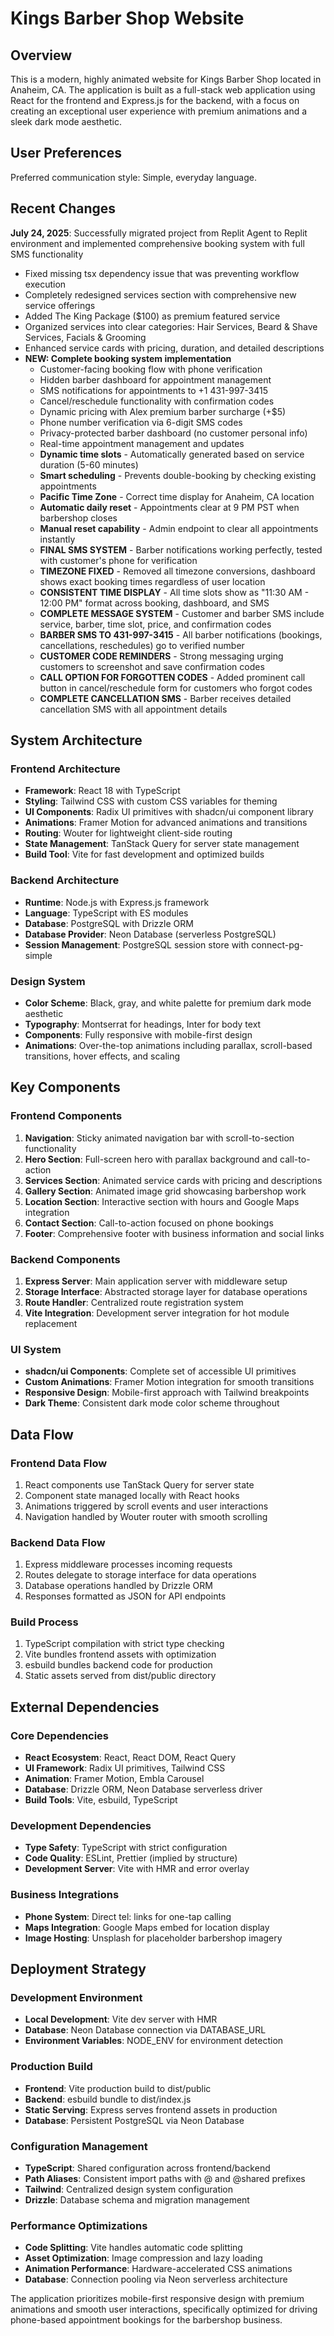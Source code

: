 # Kings Barber Shop Website

## Overview

This is a modern, highly animated website for Kings Barber Shop located in Anaheim, CA. The application is built as a full-stack web application using React for the frontend and Express.js for the backend, with a focus on creating an exceptional user experience with premium animations and a sleek dark mode aesthetic.

## User Preferences

Preferred communication style: Simple, everyday language.

## Recent Changes

**July 24, 2025**: Successfully migrated project from Replit Agent to Replit environment and implemented comprehensive booking system with full SMS functionality
- Fixed missing tsx dependency issue that was preventing workflow execution
- Completely redesigned services section with comprehensive new service offerings
- Added The King Package ($100) as premium featured service
- Organized services into clear categories: Hair Services, Beard & Shave Services, Facials & Grooming
- Enhanced service cards with pricing, duration, and detailed descriptions
- **NEW: Complete booking system implementation**
  - Customer-facing booking flow with phone verification
  - Hidden barber dashboard for appointment management
  - SMS notifications for appointments to +1 431-997-3415
  - Cancel/reschedule functionality with confirmation codes
  - Dynamic pricing with Alex premium barber surcharge (+$5)
  - Phone number verification via 6-digit SMS codes
  - Privacy-protected barber dashboard (no customer personal info)
  - Real-time appointment management and updates
  - **Dynamic time slots** - Automatically generated based on service duration (5-60 minutes)
  - **Smart scheduling** - Prevents double-booking by checking existing appointments
  - **Pacific Time Zone** - Correct time display for Anaheim, CA location
  - **Automatic daily reset** - Appointments clear at 9 PM PST when barbershop closes
  - **Manual reset capability** - Admin endpoint to clear all appointments instantly
  - **FINAL SMS SYSTEM** - Barber notifications working perfectly, tested with customer's phone for verification
  - **TIMEZONE FIXED** - Removed all timezone conversions, dashboard shows exact booking times regardless of user location
  - **CONSISTENT TIME DISPLAY** - All time slots show as "11:30 AM - 12:00 PM" format across booking, dashboard, and SMS
  - **COMPLETE MESSAGE SYSTEM** - Customer and barber SMS include service, barber, time slot, price, and confirmation codes
  - **BARBER SMS TO 431-997-3415** - All barber notifications (bookings, cancellations, reschedules) go to verified number
  - **CUSTOMER CODE REMINDERS** - Strong messaging urging customers to screenshot and save confirmation codes
  - **CALL OPTION FOR FORGOTTEN CODES** - Added prominent call button in cancel/reschedule form for customers who forgot codes
  - **COMPLETE CANCELLATION SMS** - Barber receives detailed cancellation SMS with all appointment details

## System Architecture

### Frontend Architecture
- **Framework**: React 18 with TypeScript
- **Styling**: Tailwind CSS with custom CSS variables for theming
- **UI Components**: Radix UI primitives with shadcn/ui component library
- **Animations**: Framer Motion for advanced animations and transitions
- **Routing**: Wouter for lightweight client-side routing
- **State Management**: TanStack Query for server state management
- **Build Tool**: Vite for fast development and optimized builds

### Backend Architecture
- **Runtime**: Node.js with Express.js framework
- **Language**: TypeScript with ES modules
- **Database**: PostgreSQL with Drizzle ORM
- **Database Provider**: Neon Database (serverless PostgreSQL)
- **Session Management**: PostgreSQL session store with connect-pg-simple

### Design System
- **Color Scheme**: Black, gray, and white palette for premium dark mode aesthetic
- **Typography**: Montserrat for headings, Inter for body text
- **Components**: Fully responsive with mobile-first design
- **Animations**: Over-the-top animations including parallax, scroll-based transitions, hover effects, and scaling

## Key Components

### Frontend Components
1. **Navigation**: Sticky animated navigation bar with scroll-to-section functionality
2. **Hero Section**: Full-screen hero with parallax background and call-to-action
3. **Services Section**: Animated service cards with pricing and descriptions
4. **Gallery Section**: Animated image grid showcasing barbershop work
5. **Location Section**: Interactive section with hours and Google Maps integration
6. **Contact Section**: Call-to-action focused on phone bookings
7. **Footer**: Comprehensive footer with business information and social links

### Backend Components
1. **Express Server**: Main application server with middleware setup
2. **Storage Interface**: Abstracted storage layer for database operations
3. **Route Handler**: Centralized route registration system
4. **Vite Integration**: Development server integration for hot module replacement

### UI System
- **shadcn/ui Components**: Complete set of accessible UI primitives
- **Custom Animations**: Framer Motion integration for smooth transitions
- **Responsive Design**: Mobile-first approach with Tailwind breakpoints
- **Dark Theme**: Consistent dark mode color scheme throughout

## Data Flow

### Frontend Data Flow
1. React components use TanStack Query for server state
2. Component state managed locally with React hooks
3. Animations triggered by scroll events and user interactions
4. Navigation handled by Wouter router with smooth scrolling

### Backend Data Flow
1. Express middleware processes incoming requests
2. Routes delegate to storage interface for data operations
3. Database operations handled by Drizzle ORM
4. Responses formatted as JSON for API endpoints

### Build Process
1. TypeScript compilation with strict type checking
2. Vite bundles frontend assets with optimization
3. esbuild bundles backend code for production
4. Static assets served from dist/public directory

## External Dependencies

### Core Dependencies
- **React Ecosystem**: React, React DOM, React Query
- **UI Framework**: Radix UI primitives, Tailwind CSS
- **Animation**: Framer Motion, Embla Carousel
- **Database**: Drizzle ORM, Neon Database serverless driver
- **Build Tools**: Vite, esbuild, TypeScript

### Development Dependencies
- **Type Safety**: TypeScript with strict configuration
- **Code Quality**: ESLint, Prettier (implied by structure)
- **Development Server**: Vite with HMR and error overlay

### Business Integrations
- **Phone System**: Direct tel: links for one-tap calling
- **Maps Integration**: Google Maps embed for location display
- **Image Hosting**: Unsplash for placeholder barbershop imagery

## Deployment Strategy

### Development Environment
- **Local Development**: Vite dev server with HMR
- **Database**: Neon Database connection via DATABASE_URL
- **Environment Variables**: NODE_ENV for environment detection

### Production Build
- **Frontend**: Vite production build to dist/public
- **Backend**: esbuild bundle to dist/index.js
- **Static Serving**: Express serves frontend assets in production
- **Database**: Persistent PostgreSQL via Neon Database

### Configuration Management
- **TypeScript**: Shared configuration across frontend/backend
- **Path Aliases**: Consistent import paths with @ and @shared prefixes
- **Tailwind**: Centralized design system configuration
- **Drizzle**: Database schema and migration management

### Performance Optimizations
- **Code Splitting**: Vite handles automatic code splitting
- **Asset Optimization**: Image compression and lazy loading
- **Animation Performance**: Hardware-accelerated CSS animations
- **Database**: Connection pooling via Neon serverless architecture

The application prioritizes mobile-first responsive design with premium animations and smooth user interactions, specifically optimized for driving phone-based appointment bookings for the barbershop business.
